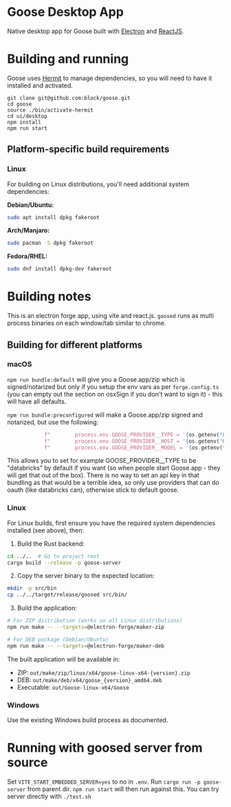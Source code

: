 # Goose Desktop App

Native desktop app for Goose built with [Electron](https://www.electronjs.org/) and [ReactJS](https://react.dev/). 

# Building and running
Goose uses [Hermit](https://github.com/cashapp/hermit) to manage dependencies, so you will need to have it installed and activated.

```
git clone git@github.com:block/goose.git
cd goose
source ./bin/activate-hermit
cd ui/desktop
npm install
npm run start
```

## Platform-specific build requirements

### Linux
For building on Linux distributions, you'll need additional system dependencies:

**Debian/Ubuntu:**
```bash
sudo apt install dpkg fakeroot
```

**Arch/Manjaro:**
```bash
sudo pacman -S dpkg fakeroot
```

**Fedora/RHEL:**
```bash
sudo dnf install dpkg-dev fakeroot
```

# Building notes

This is an electron forge app, using vite and react.js. `goosed` runs as multi process binaries on each window/tab similar to chrome.

## Building for different platforms

### macOS
`npm run bundle:default` will give you a Goose.app/zip which is signed/notarized but only if you setup the env vars as per `forge.config.ts` (you can empty out the section on osxSign if you don't want to sign it) - this will have all defaults.

`npm run bundle:preconfigured` will make a Goose.app/zip signed and notarized, but use the following:

```python
            f"        process.env.GOOSE_PROVIDER__TYPE = '{os.getenv("GOOSE_BUNDLE_TYPE")}';",
            f"        process.env.GOOSE_PROVIDER__HOST = '{os.getenv("GOOSE_BUNDLE_HOST")}';",
            f"        process.env.GOOSE_PROVIDER__MODEL = '{os.getenv("GOOSE_BUNDLE_MODEL")}';"
```

This allows you to set for example GOOSE_PROVIDER__TYPE to be "databricks" by default if you want (so when people start Goose.app - they will get that out of the box). There is no way to set an api key in that bundling as that would be a terrible idea, so only use providers that can do oauth (like databricks can), otherwise stick to default goose.

### Linux
For Linux builds, first ensure you have the required system dependencies installed (see above), then:

1. Build the Rust backend:
```bash
cd ../..  # Go to project root
cargo build --release -p goose-server
```

2. Copy the server binary to the expected location:
```bash
mkdir -p src/bin
cp ../../target/release/goosed src/bin/
```

3. Build the application:
```bash
# For ZIP distribution (works on all Linux distributions)
npm run make -- --targets=@electron-forge/maker-zip

# For DEB package (Debian/Ubuntu)
npm run make -- --targets=@electron-forge/maker-deb
```

The built application will be available in:
- ZIP: `out/make/zip/linux/x64/goose-linux-x64-{version}.zip`
- DEB: `out/make/deb/x64/goose_{version}_amd64.deb`
- Executable: `out/Goose-linux-x64/Goose`

### Windows
Use the existing Windows build process as documented.


# Running with goosed server from source

Set `VITE_START_EMBEDDED_SERVER=yes` to no in `.env`.
Run `cargo run -p goose-server` from parent dir.
`npm run start` will then run against this.
You can try server directly with `./test.sh`
